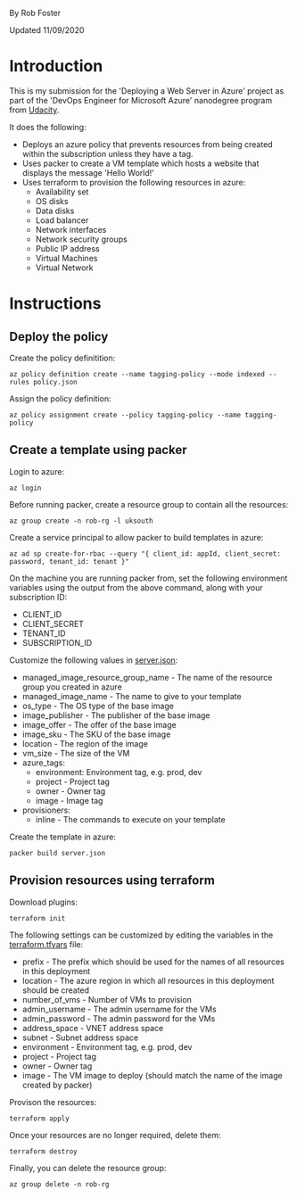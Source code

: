 By Rob Foster

Updated 11/09/2020

# Introduction
This is my submission for the 'Deploying a Web Server in Azure' project as part of the 'DevOps Engineer for Microsoft Azure' nanodegree program from [Udacity](https://udacity.com).

It does the following:
- Deploys an azure policy that prevents resources from being created within the subscription unless they have a tag.
- Uses packer to create a VM template which hosts a website that displays the message 'Hello World!'
- Uses terraform to provision the following resources in azure:
  - Availability set
  - OS disks
  - Data disks
  - Load balancer
  - Network interfaces
  - Network security groups
  - Public IP address
  - Virtual Machines
  - Virtual Network

# Instructions

## Deploy the policy

Create the policy definitition:
```
az policy definition create --name tagging-policy --mode indexed --rules policy.json
```
Assign the policy definition:
```
az policy assignment create --policy tagging-policy --name tagging-policy
```

## Create a template using packer

Login to azure:
```
az login
```

Before running packer, create a resource group to contain all the resources:
```
az group create -n rob-rg -l uksouth
```
Create a service principal to allow packer to build templates in azure:
```
az ad sp create-for-rbac --query "{ client_id: appId, client_secret: password, tenant_id: tenant }"
```

On the machine you are running packer from, set the following environment variables using the output from the above command, along with your subscription ID:

- CLIENT_ID
- CLIENT_SECRET
- TENANT_ID
- SUBSCRIPTION_ID

Customize the following values in [server.json](server.json):
- managed_image_resource_group_name - The name of the resource group you created in azure
- managed_image_name - The name to give to your template
- os_type - The OS type of the base image
- image_publisher - The publisher of the base image
- image_offer -  The offer of the base image
- image_sku - The SKU of the base image
- location - The region of the image
- vm_size - The size of the VM
- azure_tags:
  - environment: Environment tag, e.g. prod, dev
  - project - Project tag
  - owner - Owner tag
  - image - Image tag
- provisioners:
  - inline - The commands to execute on your template

Create the template in azure:
```
packer build server.json
```

## Provision resources using terraform

Download plugins:
```
terraform init
```
The following settings can be customized by editing the variables in the [terraform.tfvars](terraform.tfvars) file:
- prefix - The prefix which should be used for the names of all resources in this deployment
- location - The azure region in which all resources in this deployment should be created
- number_of_vms - Number of VMs to provision
- admin_username - The admin username for the VMs
- admin_password - The admin password for the VMs
- address_space - VNET address space
- subnet - Subnet address space
- environment - Environment tag, e.g. prod, dev
- project - Project tag
- owner - Owner tag
- image - The VM image to deploy (should match the name of the image created by packer)

Provison the resources:
```
terraform apply
```
Once your resources are no longer required, delete them:
```
terraform destroy
```
Finally, you can delete the resource group:
```
az group delete -n rob-rg
```
